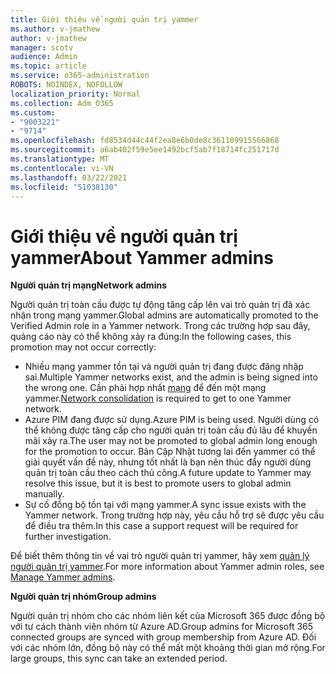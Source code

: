```yaml
---
title: Giới thiệu về người quản trị yammer
ms.author: v-jmathew
author: v-jmathew
manager: scotv
audience: Admin
ms.topic: article
ms.service: o365-administration
ROBOTS: NOINDEX, NOFOLLOW
localization_priority: Normal
ms.collection: Adm_O365
ms.custom:
- "9003221"
- "9714"
ms.openlocfilehash: fd8534d44c44f2ea8e6b0de8c361109915566868
ms.sourcegitcommit: a6ab402f59e5ee1492bcf5ab7f18714fc251717d
ms.translationtype: MT
ms.contentlocale: vi-VN
ms.lasthandoff: 03/22/2021
ms.locfileid: "51038130"
---
```

# <a name="about-yammer-admins"></a><span data-ttu-id="98866-102">Giới thiệu về người quản trị yammer</span><span class="sxs-lookup"><span data-stu-id="98866-102">About Yammer admins</span></span>

<span data-ttu-id="98866-103">**Người quản trị mạng**</span><span class="sxs-lookup"><span data-stu-id="98866-103">**Network admins**</span></span>

<span data-ttu-id="98866-104">Người quản trị toàn cầu được tự động tăng cấp lên vai trò quản trị đã xác nhận trong mạng yammer.</span><span class="sxs-lookup"><span data-stu-id="98866-104">Global admins are automatically promoted to the Verified Admin role in a Yammer network.</span></span> <span data-ttu-id="98866-105">Trong các trường hợp sau đây, quảng cáo này có thể không xảy ra đúng:</span><span class="sxs-lookup"><span data-stu-id="98866-105">In the following cases, this promotion may not occur correctly:</span></span>

- <span data-ttu-id="98866-106">Nhiều mạng yammer tồn tại và người quản trị đang được đăng nhập sai.</span><span class="sxs-lookup"><span data-stu-id="98866-106">Multiple Yammer networks exist, and the admin is being signed into the wrong one.</span></span> <span data-ttu-id="98866-107">Cần phải hợp nhất [mạng](https://docs.microsoft.com/yammer/configure-your-yammer-network/consolidate-multiple-yammer-networks) để đến một mạng yammer.</span><span class="sxs-lookup"><span data-stu-id="98866-107">[Network consolidation](https://docs.microsoft.com/yammer/configure-your-yammer-network/consolidate-multiple-yammer-networks) is required to get to one Yammer network.</span></span>
- <span data-ttu-id="98866-108">Azure PIM đang được sử dụng.</span><span class="sxs-lookup"><span data-stu-id="98866-108">Azure PIM is being used.</span></span> <span data-ttu-id="98866-109">Người dùng có thể không được tăng cấp cho người quản trị toàn cầu đủ lâu để khuyến mãi xảy ra.</span><span class="sxs-lookup"><span data-stu-id="98866-109">The user may not be promoted to global admin long enough for the promotion to occur.</span></span> <span data-ttu-id="98866-110">Bản Cập Nhật tương lai đến yammer có thể giải quyết vấn đề này, nhưng tốt nhất là bạn nên thúc đẩy người dùng quản trị toàn cầu theo cách thủ công.</span><span class="sxs-lookup"><span data-stu-id="98866-110">A future update to Yammer may resolve this issue, but it is best to promote users to global admin manually.</span></span>
- <span data-ttu-id="98866-111">Sự cố đồng bộ tồn tại với mạng yammer.</span><span class="sxs-lookup"><span data-stu-id="98866-111">A sync issue exists with the Yammer network.</span></span> <span data-ttu-id="98866-112">Trong trường hợp này, yêu cầu hỗ trợ sẽ được yêu cầu để điều tra thêm.</span><span class="sxs-lookup"><span data-stu-id="98866-112">In this case a support request will be required for further investigation.</span></span>

<span data-ttu-id="98866-113">Để biết thêm thông tin về vai trò người quản trị yammer, hãy xem [quản lý người quản trị yammer](https://docs.microsoft.com/yammer/manage-yammer-users/manage-yammer-admins).</span><span class="sxs-lookup"><span data-stu-id="98866-113">For more information about Yammer admin roles, see [Manage Yammer admins](https://docs.microsoft.com/yammer/manage-yammer-users/manage-yammer-admins).</span></span>

<span data-ttu-id="98866-114">**Người quản trị nhóm**</span><span class="sxs-lookup"><span data-stu-id="98866-114">**Group admins**</span></span>

<span data-ttu-id="98866-115">Người quản trị nhóm cho các nhóm liên kết của Microsoft 365 được đồng bộ với tư cách thành viên nhóm từ Azure AD.</span><span class="sxs-lookup"><span data-stu-id="98866-115">Group admins for Microsoft 365 connected groups are synced with group membership from Azure AD.</span></span> <span data-ttu-id="98866-116">Đối với các nhóm lớn, đồng bộ này có thể mất một khoảng thời gian mở rộng.</span><span class="sxs-lookup"><span data-stu-id="98866-116">For large groups, this sync can take an extended period.</span></span>
